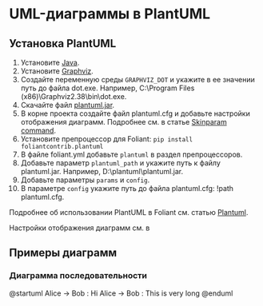 # UML-диаграммы в PlantUML

## Установка PlantUML

1. Установите [Java](https://www.java.com/en/download/).
2. Установите [Graphviz](https://plantuml.com/ru/graphviz-dot).
3. Создайте переменную среды `GRAPHVIZ_DOT` и укажите в ее значении путь до файла dot.exe. Например, C:\Program Files (x86)\Graphviz2.38\bin\dot.exe.
4. Скачайте файл [plantuml.jar](http://sourceforge.net/projects/plantuml/files/plantuml.jar/download).
5. В корне проекта создайте файл plantuml.cfg и добавьте настройки отображения диаграмм. Подробнее см. в статье [Skinparam command](https://plantuml.com/ru/skinparam).
6. Установите препроцессор для Foliant: `pip install foliantcontrib.plantuml`
7. В файле foliant.yml  добавьте `plantuml` в раздел препроцессоров.
8. Добавьте параметр `plantuml_path` и укажите путь к файлу plantuml.jar. Например, D:\plantuml\plantuml.jar.
9. Добавьте параметры `params` и `config`.
10. В параметре `config` укажите путь до  файла plantuml.cfg: !path plantuml.cfg.

Подробнее об использовании PlantUML в Foliant см. статью [Plantuml](https://foliant-docs.github.io/docs/preprocessors/plantuml/#usage).

Настройки отображения диаграмм см. в

## Примеры диаграмм

### Диаграмма последовательности

<plantuml>
    @startuml
    Alice -> Bob : Hi
    Alice -> Bob : This is very long
    @enduml
</plantuml>
